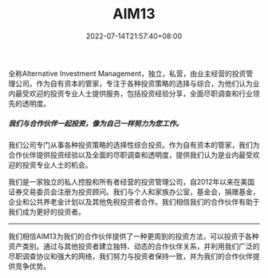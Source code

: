 ﻿---
weight: 
title: "AIM13"
description: "全称Alternative Investment Management，独立，私营，由业主经营的投资管理公司"
date: 2022-07-14T21:57:40+08:00
lastmod: 2022-07-14T16:45:40+08:00
draft: false
authors: ["MineW"]
featuredImage: "aim13.png"
link: "https://www.aim13.com/"
tags: ["投资机构","AIM13"]
categories: ["navigation"]
navigation: ["投资机构"]
lightgallery: true
toc: true
pinned: false
recommend: false
recommend1: false
---
全称Alternative Investment Management，独立，私营，由业主经营的投资管理公司。作为自有资本的管家，专注于各种投资策略的选择与综合，为他们认为业内最受欢迎的投资专业人士提供服务，包括投资经验分享，全面尽职调查和行业领先的透明度。

#####  我们与合作伙伴一起投资，像为自己一样努力为您工作。

我们公司专门从事各种投资策略的选择性综合投资。作为自有资本的管家，我们为合作伙伴提供投资经验以及全面的尽职调查和透明度，提供我们认为是业内最受欢迎的投资专业人士的机会。

我们是一家独立的私人控股和所有者经营的投资管理公司，自2012年以来在美国证券交易委员会注册为投资顾问。我们与个人和家族办公室，基金会，捐赠基金，企业和公共养老金计划以及其他免税投资者合作。我们相信我们的合作伙伴有助于我们成为更好的投资者。

---

我们相信AIM13为我们的合作伙伴提供了一种更周到的投资方法，可以投资于各种资产类别。通过与其他投资者建立独特、动态的合作伙伴关系，并利用我们广泛的尽职调查协议和强大的网络，我们努力与投资者保持一致，并为我们的合作伙伴提供竞争优势。